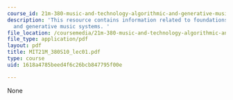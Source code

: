 ```yaml
---
course_id: 21m-380-music-and-technology-algorithmic-and-generative-music-spring-2010
description: 'This resource contains information related to foundations: algorithmic
  and generative music systems. '
file_location: /coursemedia/21m-380-music-and-technology-algorithmic-and-generative-music-spring-2010/1618a4785beed4f6c26bcb847795f00e_MIT21M_380S10_lec01.pdf
file_type: application/pdf
layout: pdf
title: MIT21M_380S10_lec01.pdf
type: course
uid: 1618a4785beed4f6c26bcb847795f00e

---
```

None
